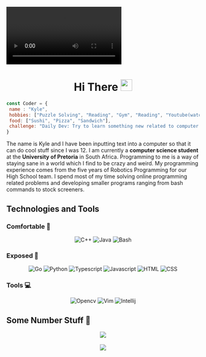 ![Header](https://github.com/sKorpion19091/sKorpion19091/raw/main/res/Header.mp4)
<div align="center">
<h1>Hi There <img src="https://raw.githubusercontent.com/MartinHeinz/MartinHeinz/master/wave.gif" width="30px">
</h1></div>


```javascript
const Coder = {
 name : "Kyle",
 hobbies: ["Puzzle Solving", "Reading", "Gym", "Reading", "Youtube(watching)"],
 food: ["Sushi", "Pizza", "Sandwich"],
 challenge: "Daily Dev: Try to learn something new related to computer science"
}
```

The name is Kyle and I have been inputting text into a computer so that it can do cool stuff since I was 12. I am currently a **computer science student** at the **University of Pretoria** in South Africa. Programming to me is a way of staying sane in a world which I find to be crazy and weird.
My programming experience comes from the five years of Robotics Programming for our High School team. I spend most of my time solving online
programming related problems and developing smaller programs ranging from bash commands to stock screeners.

## Technologies and Tools 

### Comfortable 🔧
<div align="center">

![C++](https://img.shields.io/badge/🔧-C++-blue)
![Java](https://img.shields.io/badge/🔧-Java-red)
![Bash](https://img.shields.io/badge/🔧-Bash-black)

</div>


### Exposed 🔧
<div align="center">

![Go](https://img.shields.io/badge/🔧-Go-blue)
![Python](https://img.shields.io/badge/🔧-Python-yellow)
![Typescript](https://img.shields.io/badge/🔧-Typescript-lightblue)
![Javascript](https://img.shields.io/badge/🔧-Javascript-black)
![HTML](https://img.shields.io/badge/🔧-HTML-orange)
![CSS](https://img.shields.io/badge/🔧-CSS-purple)

</div>

### Tools 💻
<div align="center">

![Opencv](https://img.shields.io/badge/🔧-Opencv-cyan)
![Vim](https://img.shields.io/badge/🔧-Vim-green)
![Intellij](https://img.shields.io/badge/🔧-Intellij-orange)

</div>

## Some Number Stuff 🧮
<div align="center">
<img align="center" src="https://github-readme-stats.vercel.app/api?username=sKorpion19091&show_icons=true&theme=nord"> 
<br>
<br>
<img align="center" src="https://github-readme-stats.vercel.app/api/top-langs/?username=sKorpion19091&show_icons=true&theme=nord">
</div>
